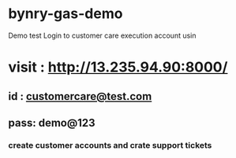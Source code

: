 # bynry-gas-demo
Demo test
Login to customer care execution account usin 

# visit : http://13.235.94.90:8000/  
## id : customercare@test.com  
## pass: demo@123

### create customer accounts and crate support tickets
